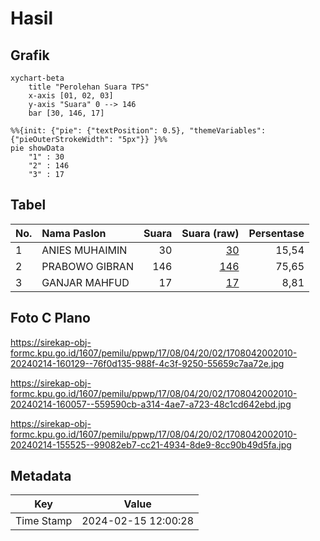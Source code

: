# Hasil

## Grafik

```mermaid
xychart-beta
    title "Perolehan Suara TPS"
    x-axis [01, 02, 03]
    y-axis "Suara" 0 --> 146
    bar [30, 146, 17]
```

```mermaid
%%{init: {"pie": {"textPosition": 0.5}, "themeVariables": {"pieOuterStrokeWidth": "5px"}} }%%
pie showData
    "1" : 30
    "2" : 146
    "3" : 17
```

## Tabel

| No. | Nama Paslon    | Suara | Suara (raw) | Persentase |
|:--- |:-------------- | -----:| -----------:| ----------:|
| 1   | ANIES MUHAIMIN | 30    | [30][p-1]   | 15,54      |
| 2   | PRABOWO GIBRAN | 146   | [146][p-2]  | 75,65      |
| 3   | GANJAR MAHFUD  | 17    | [17][p-3]   | 8,81       |


[p-1]: https://github.com/gigit-pemilu/pemilu-2024-17-bengkulu/blob/main/pilpres/hitung-suara/sub/17-bengkulu/sub/08-kepahiang/sub/04-kepahiang/sub/2002-tebat-monok/sub/010-tps/sub/paslon-1.txt
[p-2]: https://github.com/gigit-pemilu/pemilu-2024-17-bengkulu/blob/main/pilpres/hitung-suara/sub/17-bengkulu/sub/08-kepahiang/sub/04-kepahiang/sub/2002-tebat-monok/sub/010-tps/sub/paslon-2.txt
[p-3]: https://github.com/gigit-pemilu/pemilu-2024-17-bengkulu/blob/main/pilpres/hitung-suara/sub/17-bengkulu/sub/08-kepahiang/sub/04-kepahiang/sub/2002-tebat-monok/sub/010-tps/sub/paslon-3.txt

## Foto C Plano

https://sirekap-obj-formc.kpu.go.id/1607/pemilu/ppwp/17/08/04/20/02/1708042002010-20240214-160129--76f0d135-988f-4c3f-9250-55659c7aa72e.jpg

https://sirekap-obj-formc.kpu.go.id/1607/pemilu/ppwp/17/08/04/20/02/1708042002010-20240214-160057--559590cb-a314-4ae7-a723-48c1cd642ebd.jpg

https://sirekap-obj-formc.kpu.go.id/1607/pemilu/ppwp/17/08/04/20/02/1708042002010-20240214-155525--99082eb7-cc21-4934-8de9-8cc90b49d5fa.jpg


## Metadata

| Key        | Value               |
| ---------- | ------------------- |
| Time Stamp | 2024-02-15 12:00:28 |



